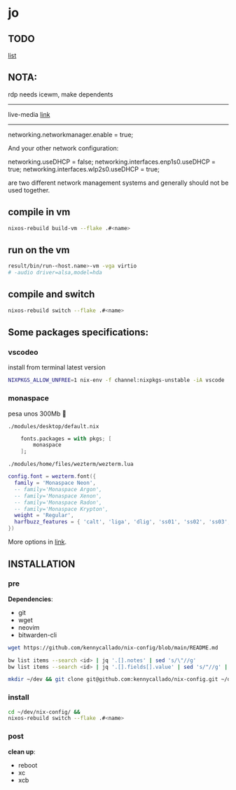 # jo

## TODO

[list](./TODO.md)

## NOTA:

rdp needs icewm, make dependents

---

live-media [link](https://hoverbear.org/blog/nix-flake-live-media/)

---

networking.networkmanager.enable = true;

And your other network configuration:

  networking.useDHCP = false;
  networking.interfaces.enp1s0.useDHCP = true;
  networking.interfaces.wlp2s0.useDHCP = true;

are two different network management systems and generally should not be used together.

## compile in vm

``` bash
nixos-rebuild build-vm --flake .#<name>
```

## run on the vm

``` bash
result/bin/run-<host.name>-vm -vga virtio
# -audio driver=alsa,model=hda
```

## compile and switch

``` bash
nixos-rebuild switch --flake .#<name>
```

## Some packages specifications:

### vscodeo

install from terminal latest version

``` bash
NIXPKGS_ALLOW_UNFREE=1 nix-env -f channel:nixpkgs-unstable -iA vscode
```

### monaspace

pesa unos 300Mb 🥲 

`./modules/desktop/default.nix`
``` nix
    fonts.packages = with pkgs; [
        monaspace
    ];
```

`./modules/home/files/wezterm/wezterm.lua`
``` lua
config.font = wezterm.font({
  family = 'Monaspace Neon',
  -- family='Monaspace Argon',
  -- family='Monaspace Xenon',
  -- family='Monaspace Radon',
  -- family='Monaspace Krypton',
  weight = 'Regular',
  harfbuzz_features = { 'calt', 'liga', 'dlig', 'ss01', 'ss02', 'ss03', 'ss04', 'ss05', 'ss06', 'ss07', 'ss08' },
})
```

More options in [link](https://gist.github.com/ErebusBat/9744f25f3735c1e0491f6ef7f3a9ddc3).

## INSTALLATION

### pre

**Dependencies**:
- git
- wget
- neovim
- bitwarden-cli

``` bash
wget https://github.com/kennycallado/nix-config/blob/main/README.md
```

``` bash
bw list items --search <id> | jq '.[].notes' | sed 's/\"//g'
bw list items --search <id> | jq '.[].fields[].value' | sed 's/"//g' | xargs -I][ echo -e ][ > id_ed25519 && chmod 400 id_ed25519
```

``` bash
mkdir ~/dev && git clone git@github.com:kennycallado/nix-config.git ~/dev/nix-config
```

### install

``` bash
cd ~/dev/nix-config/ &&
nixos-rebuild switch --flake .#<name>
```

### post

**clean up**:
- reboot
- xc
- xcb

